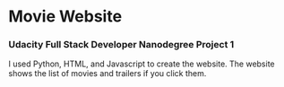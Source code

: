 # Movie Website
### Udacity Full Stack Developer Nanodegree Project 1
I used Python, HTML, and Javascript to create the website.
The website shows the list of movies and trailers if you click them.
